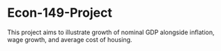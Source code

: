 # Econ-149-Project
This project aims to illustrate growth of nominal GDP alongside inflation, wage growth, and average cost of housing.
